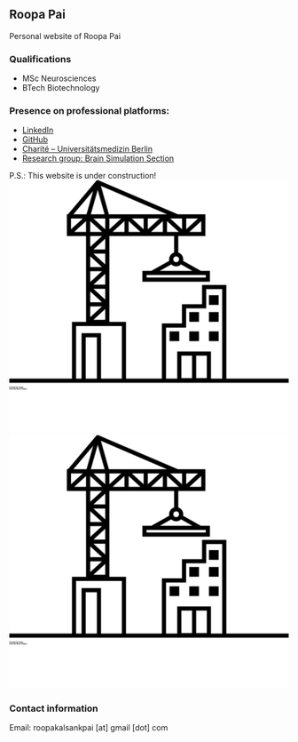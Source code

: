 ## Roopa Pai
Personal website of Roopa Pai

### Qualifications
- MSc Neurosciences
- BTech Biotechnology

### Presence on professional platforms:

- [LinkedIn](https://www.linkedin.com/in/roopa-pai/)
- [GitHub](https://github.com/roopa-pai)
- [Charité – Universitätsmedizin Berlin](https://brainsimulation.charite.de/metas/person/person/address_detail/pai/)
- [Research group: Brain Simulation Section](https://www.brainsimulation.org/bsw/zwei/team-staff)


P.S.: This website is under construction!
![construction](./noun_Construction_2354085.svg)
<img src="./noun_Construction_2354085.svg">


### Contact information
Email: roopakalsankpai [at] gmail [dot] com
